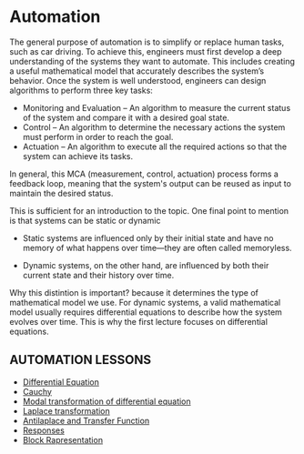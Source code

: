 # Automation
The general purpose of automation is to simplify or replace human tasks, such as car driving. To achieve this, engineers must first develop a deep understanding of the systems they want to automate. This includes creating a useful mathematical model that accurately describes the system’s behavior. 
Once the system is well understood, engineers can design algorithms to perform three key tasks:

- Monitoring and Evaluation – An algorithm to measure the current status of the system and compare it with a desired goal state.
- Control – An algorithm to determine the necessary actions the system must perform in order to reach the goal.
- Actuation – An algorithm to execute all the required actions so that the system can achieve its tasks.

In general, this MCA (measurement, control, actuation) process forms a feedback loop, meaning that the system's output can be reused as input to maintain the desired status.

This is sufficient for an introduction to the topic. One final point to mention is that systems can be static or dynamic
- Static systems are influenced only by their initial state and have no memory of what happens over time—they are often called memoryless.

- Dynamic systems, on the other hand, are influenced by both their current state and their history over time.

Why this distintion is important? because it determines the type of  mathematical model we use. For dynamic systems, a valid mathematical model usually requires differential equations to describe how the system evolves over time. This is why the first lecture focuses on differential equations.

## AUTOMATION LESSONS

- [Differential Equation](lectures/diff/differential.md)
- [Cauchy](lectures/cauchy/cauchy.md)
- [Modal transformation of differential equation](lectures/matrix/matrix.md)
- [Laplace transformation](lectures/laplace/laplace.md)
- [Antilaplace and Transfer Function](lectures/antilaplace/antilaplace.md)
- [Responses](lectures/responses/responses.md)
- [Block Rapresentation](lectures/block/block.md)